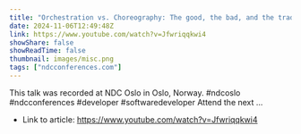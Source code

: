 ```yaml
---
title: "Orchestration vs. Choreography: The good, the bad, and the trade-offs - Laila Bougria - NDC Oslo"
date: 2024-11-06T12:49:48Z
link: https://www.youtube.com/watch?v=Jfwriqqkwi4
showShare: false
showReadTime: false
thumbnail: images/misc.png
tags: ["ndcconferences.com"]
---
```

This talk was recorded at NDC Oslo in Oslo, Norway. #ndcoslo #ndcconferences #developer #softwaredeveloper Attend the next ...

- Link to article: https://www.youtube.com/watch?v=Jfwriqqkwi4